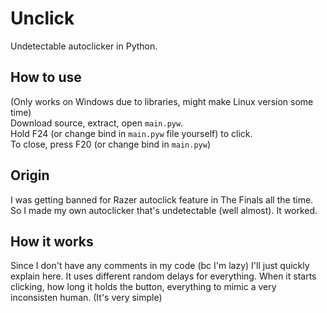 # Unclick
Undetectable autoclicker in Python.

## How to use
(Only works on Windows due to libraries, might make Linux version some time) <br>
Download source, extract, open ```main.pyw```. <br>
Hold F24 (or change bind in ```main.pyw``` file yourself) to click. <br>
To close, press F20 (or change bind in ```main.pyw```) <br>

## Origin
I was getting banned for Razer autoclick feature in The Finals all the time. So I made my own autoclicker that's undetectable (well almost). It worked.

## How it works
Since I don't have any comments in my code (bc I'm lazy) I'll just quickly explain here. It uses different random delays for everything. When it starts clicking, how long it holds the button, everything to mimic a very inconsisten human. (It's very simple)